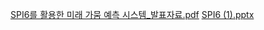 [SPI6를 활용한 미래 가뭄 예측 시스템_발표자료.pdf](https://github.com/user-attachments/files/18033229/SPI6._.pdf)
[SPI6 (1).pptx](https://github.com/user-attachments/files/18033286/SPI6.1.pptx)
